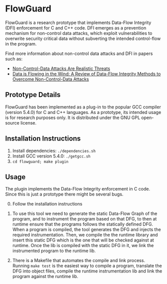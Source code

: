 # FlowGuard

FlowGuard is a research prototype that implements Data-Flow Integrity (DFI)
enforcement for C and C++ code. DFI emerges as a prevention mechanism for
non-control data attacks, which exploit vulnerabilities to overwrite
security critical data without subverting the intended control-flow in the
program.

Find more information about non-control data attacks and DFI in papers such as:
- [Non-Control-Data Attacks Are Realistic Threats](https://static.usenix.org/publications/library/proceedings/sec05/tech/full_papers/chen/chen.pdf)
- [Data is Flowing in the Wind: A Review of Data-Flow Integrity Methods to
Overcome Non-Control-Data Attacks](http://paginaspersonales.deusto.es/isantos/papers/2016/2016-diezfranco-cisis16-data-is-flowing-in-the-wind.pdf)


## Prototype Details

FlowGuard has been implemented as a plug-in to the popular GCC compiler
(version 5.4.0) for C and C++ languages. As a prototype, its intended usage is
for research purposes only. It is distributed under the GNU GPL open-source
license.


## Installation Instructions

1. Install dependencies: ```./dependencies.sh```
2. Install GCC version 5.4.0: ```./getgcc.sh```
3. ```cd flowguard; make plugin```


## Usage

The plugin implements the Data-Flow Integrity enforcement in C code. Since this
is just a prototype there might be several bugs.

0. Follow the installation instructions

1. To use this tool we need to generate the static Data-Flow Graph of the
   program, and to instrument the program based on that DFG, to then at runtime
   ensure that the programs follows the statically defined DFG.
   When a program is compiled, the tool generates the DFG and injects the
   required instrumentation. Then, we compile the the runtime library and insert
   this static DFG which is the one that will be checked against at runtime.
   Once the lib is compiled with the static DFG in it, we link the instrumented
   program to the runtime lib.

2. There is a Makefile that automates the compile and link process.
   Running ```make test``` is the easiest way to compile a program, translate
   the DFG into object files, compile the runtime instrumentation lib and link
   the program against the runtime lib.

